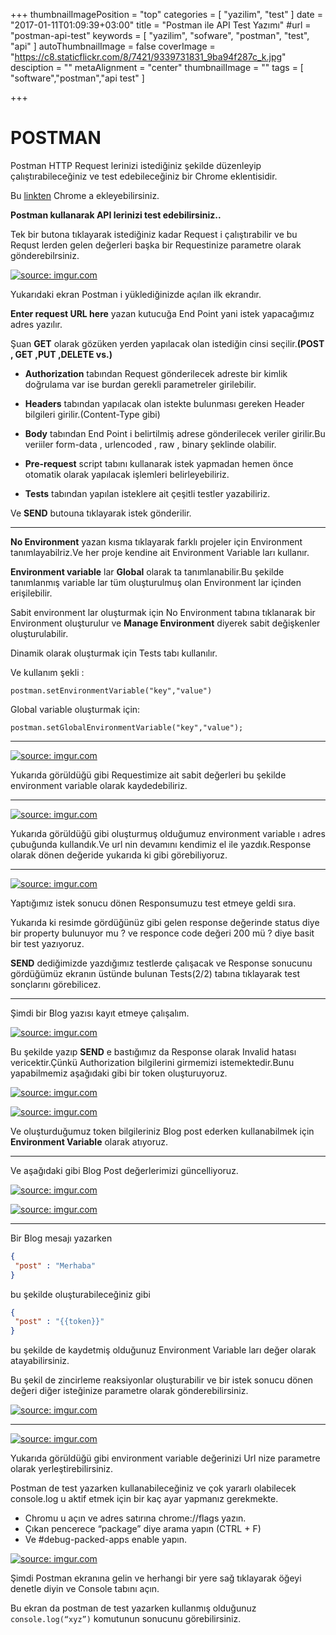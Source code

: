 +++
thumbnailImagePosition = "top"
categories = [
  "yazilim",
  "test"
]
date = "2017-01-11T01:09:39+03:00"
title = "Postman ile API Test Yazımı"
#url = "postman-api-test"
keywords = [
  "yazilim",
  "sofware",
  "postman",
  "test",
  "api"
]
autoThumbnailImage = false
coverImage = "https://c8.staticflickr.com/8/7421/9339731831_9ba94f287c_k.jpg"
desciption = ""
metaAlignment = "center"
thumbnailImage = ""
tags = [
  "software","postman","api test"
]

+++


# POSTMAN

Postman HTTP Request lerinizi istediğiniz şekilde düzenleyip çalıştırabileceğiniz ve test edebileceğiniz bir Chrome eklentisidir.

Bu [linkten](https://chrome.google.com/webstore/detail/postman/fhbjgbiflinjbdggehcddcbncdddomop) Chrome a ekleyebilirsiniz.

 
**Postman kullanarak API lerinizi test edebilirsiniz..**

Tek bir butona tıklayarak istediğiniz kadar Request i çalıştırabilir ve bu Requst lerden gelen değerleri başka bir Requestinize parametre olarak gönderebilrsiniz.



<a href="http://imgur.com/uNpJFK4"><img src="http://i.imgur.com/uNpJFK4.jpg" title="source: imgur.com" /></a> 

Yukarıdaki ekran Postman i yüklediğinizde açılan ilk ekrandır.

**Enter request URL here** yazan kutucuğa End Point yani istek yapacağımız adres yazılır.

Şuan **GET** olarak gözüken yerden yapılacak olan istediğin cinsi seçilir.**(POST , GET ,PUT ,DELETE vs.)**

- **Authorization** tabından Request gönderilecek adreste bir kimlik doğrulama var ise burdan gerekli parametreler girilebilir.

- **Headers** tabından yapılacak olan istekte bulunması gereken Header bilgileri girilir.(Content-Type gibi)

- **Body** tabından End Point i belirtilmiş adrese gönderilecek veriler girilir.Bu veriiler form-data , urlencoded , raw , binary şeklinde olabilir.

- **Pre-request** script tabını  kullanarak istek yapmadan hemen önce otomatik olarak yapılacak işlemleri belirleyebiliriz.

- **Tests** tabından yapılan isteklere ait çeşitli testler yazabiliriz.

Ve **SEND** butouna tıklayarak istek gönderilir.

---

**No Environment** yazan kısma tıklayarak farklı projeler için Environment tanımlayabilriz.Ve her proje kendine ait Environment  Variable ları kullanır.

**Environment variable** lar **Global** olarak ta tanımlanabilir.Bu şekilde tanımlanmış variable lar tüm oluşturulmuş olan Environment lar içinden erişilebilir.

Sabit environment lar oluşturmak için No Environment tabına tıklanarak bir Environment oluşturulur ve **Manage Environment** diyerek sabit değişkenler oluşturulabilir.

Dinamik olarak oluşturmak için Tests tabı kullanılır.

Ve kullanım şekli :

```
postman.setEnvironmentVariable("key","value")
``` 

Global variable oluşturmak için:

```
postman.setGlobalEnvironmentVariable("key","value");
```

--- 

<a href="http://imgur.com/xZwuAHQ"><img src="http://i.imgur.com/xZwuAHQ.jpg" title="source: imgur.com" /></a>

Yukarıda görüldüğü gibi Requestimize ait sabit değerleri bu şekilde environment variable olarak kaydedebiliriz.

---

<a href="http://imgur.com/LuJbfDN"><img src="http://i.imgur.com/LuJbfDN.jpg" title="source: imgur.com" /></a>

Yukarıda görüldüğü gibi oluşturmuş olduğumuz environment variable ı adres çubuğunda kullandık.Ve url nin devamını kendimiz el ile yazdık.Response olarak dönen değeride yukarıda ki  gibi görebiliyoruz.

---

<a href="http://imgur.com/jqkOC9D"><img src="http://i.imgur.com/jqkOC9D.jpg" title="source: imgur.com" /></a>

Yaptığımız istek sonucu dönen Responsumuzu test etmeye geldi sıra.

Yukarıda ki resimde gördüğünüz gibi gelen response değerinde status diye bir property bulunuyor  mu ? ve responce code değeri 200 mü ? diye basit bir test yazıyoruz.

**SEND** dediğimizde yazdığımız testlerde çalışacak ve Response sonucunu gördüğümüz ekranın üstünde bulunan Tests(2/2) tabına tıklayarak test sonçlarını görebilicez.

---

Şimdi bir Blog yazısı kayıt etmeye çalışalım.

<a href="http://imgur.com/iOr6a5D"><img src="http://i.imgur.com/iOr6a5D.jpg" title="source: imgur.com" /></a>


Bu şekilde yazıp  **SEND** e bastığımız da Response olarak Invalid hatası vericektir.Çünkü Authorization bilgilerini girmemizi istemektedir.Bunu yapabilmemiz aşağıdaki gibi bir token oluşturuyoruz.

 
<a href="http://imgur.com/PIMTrVC"><img src="http://i.imgur.com/PIMTrVC.jpg" title="source: imgur.com" /></a>

<a href="http://imgur.com/optSB3D"><img src="http://i.imgur.com/optSB3D.jpg" title="source: imgur.com" /></a>


Ve oluşturduğumuz token bilgileriniz Blog post ederken kullanabilmek için **Environment Variable** olarak atıyoruz.

---

Ve aşağıdaki gibi Blog Post değerlerimizi güncelliyoruz.

<a href="http://imgur.com/XWxEZRv"><img src="http://i.imgur.com/XWxEZRv.jpg" title="source: imgur.com" /></a>

<a href="http://imgur.com/5hcJ3kJ"><img src="http://i.imgur.com/5hcJ3kJ.jpg" title="source: imgur.com" /></a>

---

Bir Blog mesajı yazarken

```json
{
 "post" : "Merhaba"
}
```
bu şekilde oluşturabileceğiniz gibi

```json
{
 "post" : "{{token}}"
}
```

bu şekilde de kaydetmiş olduğunuz Environment Variable ları değer olarak atayabilirsiniz.

Bu şekil de zincirleme reaksiyonlar oluşturabilir ve bir istek sonucu dönen değeri diğer isteğinize parametre olarak gönderebilirsiniz.


<a href="http://imgur.com/3qNG7qq"><img src="http://i.imgur.com/3qNG7qq.jpg" title="source: imgur.com" /></a>

---

<a href="http://imgur.com/LPrqyEn"><img src="http://i.imgur.com/LPrqyEn.png" title="source: imgur.com" /></a>

Yukarıda görüldüğü gibi environment variable değerinizi Url nize parametre olarak yerleştirebilirsiniz.

Postman de test yazarken kullanabileceğiniz ve çok yararlı olabilecek console.log u aktif etmek için bir kaç ayar yapmanız gerekmekte.

- Chromu u açın ve adres satırına chrome://flags  yazın.
- Çıkan pencerece “package” diye arama yapın (CTRL + F)
- Ve  #debug-packed-apps  enable yapın.

<a href="http://imgur.com/hMi6dle"><img src="http://i.imgur.com/hMi6dle.png" title="source: imgur.com" /></a>

Şimdi Postman ekranına gelin ve herhangi bir yere sağ tıklayarak öğeyi denetle diyin ve Console tabını açın.

Bu ekran da postman de test yazarken kullanmış olduğunuz `console.log(“xyz”)` komutunun sonucunu görebilirsiniz.
